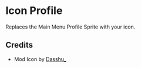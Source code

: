 # Icon Profile

Replaces the Main Menu Profile Sprite with your icon.

## Credits
- Mod Icon by [Dasshu_](https://twitter.com/DasshuGames)